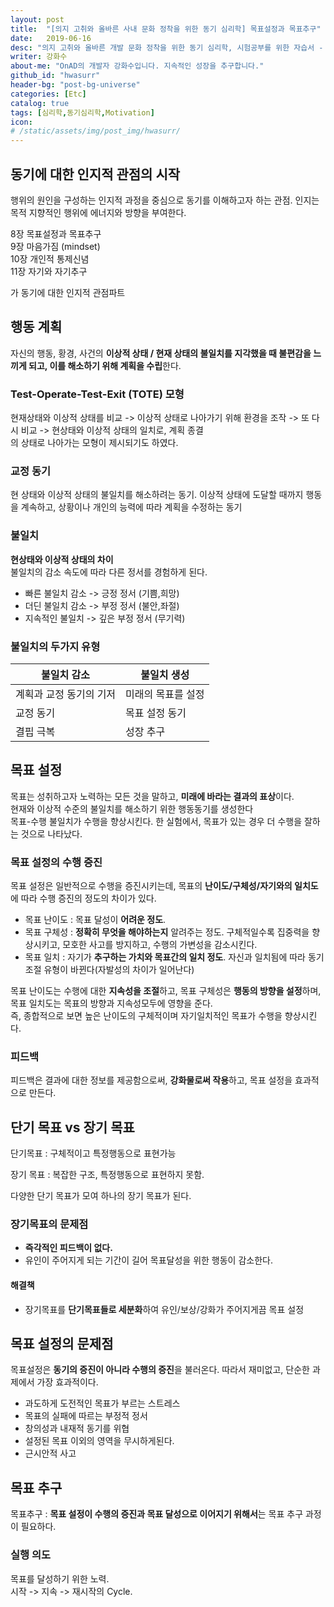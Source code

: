 ```yaml
---
layout: post
title:  "[의지 고취와 올바른 사내 문화 정착을 위한 동기 심리학] 목표설정과 목표추구"
date:   2019-06-16
desc: "의지 고취와 올바른 개발 문화 정착을 위한 동기 심리학, 시험공부를 위한 자습서 - 목표설정과 목표추구"
writer: 강화수
about-me: "OnAD의 개발자 강화수입니다. 지속적인 성장을 추구합니다."
github_id: "hwasurr"
header-bg: "post-bg-universe"
categories: [Etc]
catalog: true
tags: [심리학,동기심리학,Motivation]
icon:
# /static/assets/img/post_img/hwasurr/
---
```


## 동기에 대한 인지적 관점의 시작

행위의 원인을 구성하는 인지적 과정을 중심으로 동기를 이해하고자 하는 관점. 인지는 목적 지향적인 행위에 에너지와 방향을 부여한다.

8장 목표설정과 목표추구  
9장 마음가짐 (mindset)  
10장 개인적 통제신념  
11장 자기와 자기추구  

가 동기에 대한 인지적 관점파트

## 행동 계획

자신의 행동, 황경, 사건의 **이상적 상태 / 현재 상태의 불일치를 지각했을 때 불편감을 느끼게 되고, 이를 해소하기 위해 계획을 수립**한다.

### Test-Operate-Test-Exit (TOTE) 모형

현재상태와 이상적 상태를 비교 -> 이상적 상태로 나아가기 위해 환경을 조작 -> 또 다시 비교 -> 현상태와 이상적 상태의 일치로, 계획 종결  
의 상태로 나아가는 모형이 제시되기도 하였다.

### 교정 동기

현 상태와 이상적 상태의 불일치를 해소하려는 동기. 이상적 상태에 도달할 때까지 행동을 계속하고, 상황이나 개인의 능력에 따라 계획을 수정하는 동기

### 불일치

**현상태와 이상적 상태의 차이**  
불일치의 감소 속도에 따라 다른 정서를 경험하게 된다.

- 빠른 불일치 감소 -> 긍정 정서 (기쁨,희망)
- 더딘 불일치 감소 -> 부정 정서 (불안,좌절)
- 지속적인 불일치 -> 깊은 부정 정서 (무기력)

### 불일치의 두가지 유형

| 불일치 감소        | 불일치 생성     |
| ------------- | ---------- |
| 계획과 교정 동기의 기저 | 미래의 목표를 설정 |
| 교정 동기         | 목표 설정 동기   |
| 결핍 극복         | 성장 추구      |

## 목표 설정

목표는 성취하고자 노력하는 모든 것을 말하고, **미래에 바라는 결과의 표상**이다.  
현재와 이상적 수준의 불일치를 해소하기 위한 행동동기를 생성한다  
목표-수행 불일치가 수행을 향상시킨다. 한 실험에서, 목표가 있는 경우 더 수행을 잘하는 것으로 나타났다.

### 목표 설정의 수행 증진

목표 설정은 일반적으로 수행을 증진시키는데, 목표의 **난이도/구체성/자기와의 일치도** 에 따라 수행 증진의 정도의 차이가 있다.

- 목표 난이도 : 목표 달성이 **어려운 정도**.
- 목표 구체성 : **정확히 무엇을 해야하는지** 알려주는 정도. 구체적일수록 집중력을 향상시키고, 모호한 사고를 방지하고, 수행의 가변성을 감소시킨다.
- 목표 일치 : 자기가 **추구하는 가치와 목표간의 일치 정도**. 자신과 일치됨에 따라 동기 조절 유형이 바뀐다(자발성의 차이가 일어난다)

목표 난이도는 수행에 대한 **지속성을 조절**하고, 목표 구체성은 **행동의 방향을 설정**하며, 목표 일치도는 목표의 방향과 지속성모두에 영향을 준다.  
즉, 종합적으로 보면 높은 난이도의 구체적이며 자기일치적인 목표가 수행을 향상시킨다.

### 피드백

피드백은 결과에 대한 정보를 제공함으로써, **강화물로써 작용**하고, 목표 설정을 효과적으로 만든다.  

## 단기 목표 vs 장기 목표

단기목표 : 구체적이고 특정행동으로 표현가능

장기 목표 : 복잡한 구조, 특정행동으로 표현하지 못함.

다양한 단기 목표가 모여 하나의 장기 목표가 된다.

### 장기목표의 문제점

- **즉각적인 피드백이 없다.**
- 유인이 주어지게 되는 기간이 길어 목표달성을 위한 행동이 감소한다.

#### 해결책

- 장기목표를 **단기목표들로 세분화**하여 유인/보상/강화가 주어지게끔 목표 설정

## 목표 설정의 문제점

목표설정은 **동기의 증진이 아니라 수행의 증진**을 불러온다. 따라서 재미없고, 단순한 과제에서 가장 효과적이다.

- 과도하게 도전적인 목표가 부르는 스트레스
- 목표의 실패에 따르는 부정적 정서
- 창의성과 내재적 동기를 위협
- 설정된 목표 이외의 영역을 무시하게된다.
- 근시안적 사고

## 목표 추구

목표추구 : **목표 설정이 수행의 증진과 목표 달성으로 이어지기 위해서**는 목표 추구 과정이 필요하다.

### 실행 의도

목표를 달성하기 위한 노력.  
시작 -> 지속 -> 재시작의 Cycle.
